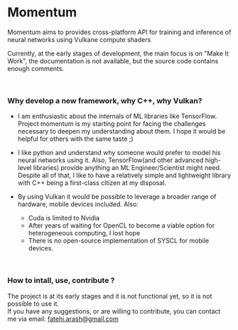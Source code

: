 # Momentum

Momentum aims to provides cross-platform API for training and inference of neural networks using Vulkane compute shaders


Currently, at the early stages of development, the main focus is on "Make It Work", the documentation is not available, but the source code contains enough comments. 

<br>

### Why develop a new framework, why C++, why Vulkan?
* I am enthusiastic about the internals of ML libraries like TensorFlow. Project momentum is my starting point for facing the challenges necessary to deepen my understanding about them. I hope it would be helpful for others with the same taste ;)

* I like python and understand why someone would prefer to model his neural networks using it. Also, TensorFlow(and other advanced high-level libraries) provide anything an ML Engineer/Scientist might need. Despite all of that, I like to have a relatively simple and lightweight library with C++ being a first-class citizen at my disposal.

* By using Vulkan it would be possible to leverage a broader range of hardware, mobile devices included. Also: 
    * Cuda is limited to Nvidia 
    * After years of waiting for OpenCL to become a viable option for heterogeneous computing, I lost hope 
    * There is no open-source implementation of SYSCL for mobile devices.  

<br>


### How to intall, use, contribute ?

The project is at its early stages and it is not functional yet, so it is not possible to use it.
<br>
If you have any suggestions, or are willing to contribute, you can contact me via email: fatehi.arash@gmail.com
